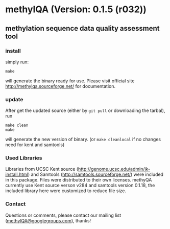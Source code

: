 # methylQA (Version: 0.1.5 (r032))
## methylation sequence data quality assessment tool

### install
simply run:

    make

will generate the binary ready for use. Please visit official site http://methylqa.sourceforge.net/ for documentation.

### update
After get the updated source (either by `git pull` or downloading the tarbal), run

    make clean 
    make

will generate the new version of binary.
(or `make cleanlocal` if no changes need for kent and samtools)

### Used Libraries
Libraries from UCSC Kent source (http://genome.ucsc.edu/admin/jk-install.html) and Samtools (http://samtools.sourceforge.net/) were included in this package. Files were distributed to their own licenses. methyQA currently use Kent source verson v284 and samtools version 0.1.18, the included library here were customized to reduce file size.

### Contact
Questions or comments, please contact our mailing list (methylQA@googlegroups.com), thanks!
